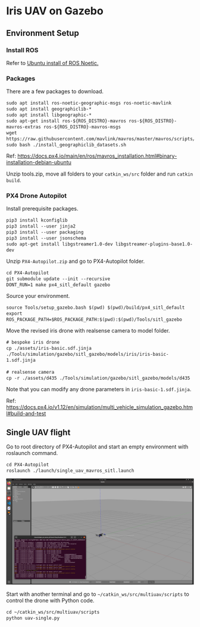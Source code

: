 # Iris UAV on Gazebo

## Environment Setup
### Install ROS
Refer to [Ubuntu install of ROS Noetic.](http://wiki.ros.org/noetic/Installation/Ubuntu)

### Packages
There are a few packages to download.

```
sudo apt install ros-noetic-geographic-msgs ros-noetic-mavlink
sudo apt install geographiclib-*
sudo apt install libgeographic-*
sudo apt-get install ros-${ROS_DISTRO}-mavros ros-${ROS_DISTRO}-mavros-extras ros-${ROS_DISTRO}-mavros-msgs
wget https://raw.githubusercontent.com/mavlink/mavros/master/mavros/scripts/install_geographiclib_datasets.sh
sudo bash ./install_geographiclib_datasets.sh   
```

Ref: https://docs.px4.io/main/en/ros/mavros_installation.html#binary-installation-debian-ubuntu

Unzip tools.zip, move all folders to your `catkin_ws/src` folder and run `catkin build`.

### PX4 Drone Autopilot
Install prerequisite packages.
```
pip3 install kconfiglib
pip3 install --user jinja2
pip3 install --user packaging
pip3 install --user jsonschema
sudo apt-get install libgstreamer1.0-dev libgstreamer-plugins-base1.0-dev
```

Unzip `PX4-Autopilot.zip` and go to PX4-Autopilot folder.
```
cd PX4-Autopilot
git submodule update --init --recursive
DONT_RUN=1 make px4_sitl_default gazebo
```

Source your environment.
```
source Tools/setup_gazebo.bash $(pwd) $(pwd)/build/px4_sitl_default
export ROS_PACKAGE_PATH=$ROS_PACKAGE_PATH:$(pwd):$(pwd)/Tools/sitl_gazebo
```

Move the revised iris drone with realsense camera to model folder.
```
# bespoke iris drone
cp ./assets/iris-basic.sdf.jinja ./Tools/simulation/gazebo/sitl_gazebo/models/iris/iris-basic-1.sdf.jinja

# realsense camera
cp -r ./assets/d435 ./Tools/simulation/gazebo/sitl_gazebo/models/d435
```

Note that you can modify any drone parameters in `iris-basic-1.sdf.jinja`.

Ref: https://docs.px4.io/v1.12/en/simulation/multi_vehicle_simulation_gazebo.html#build-and-test


## Single UAV flight
Go to root directory of PX4-Autopilot and start an empty environment with roslaunch command.
```
cd PX4-Autopilot
roslaunch ./launch/single_uav_mavros_sitl.launch
```

![](./images/gazebo.png)

Start with another terminal and go to `~/catkin_ws/src/multiuav/scripts` to control the drone with Python code.
```
cd ~/catkin_ws/src/multiuav/scripts
python uav-single.py
```